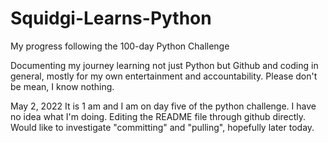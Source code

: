 # Squidgi-Learns-Python
My progress following the 100-day Python Challenge

Documenting my journey learning not just Python but Github and coding in general, mostly for my own entertainment and accountability. 
Please don't be mean, I know nothing.

May 2, 2022
It is 1 am and I am on day five of the python challenge. I have no idea what I'm doing. Editing the README file through github directly. Would like to investigate "committing" and "pulling", hopefully later today.
